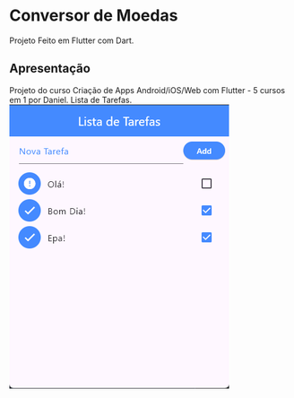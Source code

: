 # Conversor de Moedas

Projeto Feito em Flutter com Dart.

## Apresentação

Projeto do curso Criação de Apps Android/iOS/Web com Flutter - 5 cursos em 1 por Daniel. Lista de Tarefas.
![Imagem do Projeto](lib/images/Lista_Tarefas.png)
